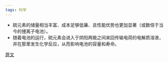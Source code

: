```yaml
---
tags: 科学
---
```


* 硫元素的储量相当丰富、成本足够低廉、且性能优势也更加显著（或数倍于当今的锂离子电池）。
* 随着电池的运行，硫元素会进入于阴阳两极之间来回传输电荷的电解质溶液，并在那里发生化学反应，从而影响电池的容量和寿命。

[原文](https://www.cnbeta.com/articles/science/1235817.htm)

